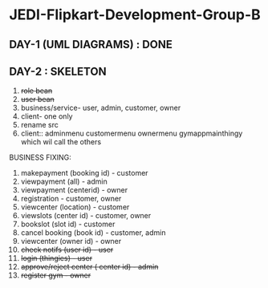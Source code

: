 # JEDI-Flipkart-Development-Group-B

## DAY-1 (UML DIAGRAMS) : DONE

## DAY-2 : SKELETON

1. ~~role bean~~
2. ~~user bean~~
3. business/service- user, admin, customer, owner
4. client- one only
5. rename src
6. client::
    adminmenu
    customermenu
    ownermenu
    gymappmainthingy which wil call the others

BUSINESS FIXING:
1. makepayment (booking id) - customer
2. viewpayment (all) - admin
3. viewpayment (centerid) - owner
4. registration - customer, owner
5. viewcenter (location) - customer
6. viewslots (center id) - customer, owner
7. bookslot (slot id) - customer
8. cancel booking (book id) - customer, admin
9. viewcenter (owner id) - owner
10. ~~check notifs (user id) - user~~
11. ~~login (thingies) - user~~
12. ~~approve/reject center ( center id) - admin~~
13. ~~register gym - owner~~